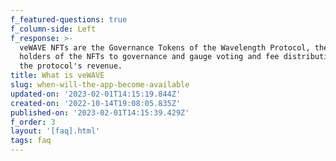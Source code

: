 ```yaml
---
f_featured-questions: true
f_column-side: Left
f_response: >-
  veWAVE NFTs are the Governance Tokens of the Wavelength Protocol, they entitle
  holders of the NFTs to governance and gauge voting and fee distributions from
  the protocol's revenue.
title: What is veWAVE
slug: when-will-the-app-become-available
updated-on: '2023-02-01T14:15:19.844Z'
created-on: '2022-10-14T19:08:05.835Z'
published-on: '2023-02-01T14:15:39.429Z'
f_order: 3
layout: '[faq].html'
tags: faq
---
```



